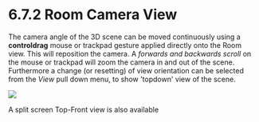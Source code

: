 # 6.7.2 Room Camera View

The camera angle of the 3D scene can be moved continuously using a **controldrag** mouse or trackpad gesture applied directly onto the Room view. This will reposition the camera. A _forwards and backwards scroll_ on the mouse or trackpad will
zoom the camera in and out of the scene. Furthermore a change (or resetting) of
view orientation can be selected from the _View_ pull down menu, to show 'topdown' view of the scene.

![](../include/SpatRevolution_UserGuide_-098.jpg)

A split screen Top-Front view is also available

